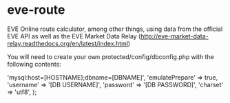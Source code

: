 eve-route
=========

EVE Online route calculator, among other things, using data from the official EVE API as well as the EVE Market Data Relay (http://eve-market-data-relay.readthedocs.org/en/latest/index.html)

You will need to create your own protected/config/dbconfig.php with the following contents:

<?php

$dbConfig = array(
			'connectionString' => 'mysql:host=[HOSTNAME];dbname=[DBNAME]',
			'emulatePrepare' => true,
			'username' => '[DB USERNAME]',
			'password' => '[DB PASSWORD]',
			'charset' => 'utf8',
		);
